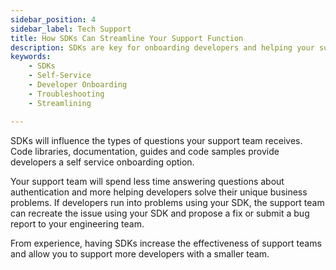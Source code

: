 ```yaml
---
sidebar_position: 4
sidebar_label: Tech Support
title: How SDKs Can Streamline Your Support Function
description: SDKs are key for onboarding developers and helping your support team focus on more complex tasks. They provide access to libraries, guides, and code samples for a self-service experience and allow your engineers to quickly troubleshoot any issues that arise. 
keywords:
    - SDKs
    - Self-Service
    - Developer Onboarding
    - Troubleshooting
    - Streamlining

---
```


SDKs will influence the types of questions your support team receives. Code  libraries, documentation, guides and code samples provide developers a self service onboarding option. 

Your support team will spend less time answering questions about authentication and more helping developers solve their unique business problems. If developers run into problems using your SDK, the support team can recreate the issue using your SDK and propose a fix or submit a bug report to your engineering team.

From experience, having SDKs increase the effectiveness of support teams and allow you to support more developers with a smaller team.
